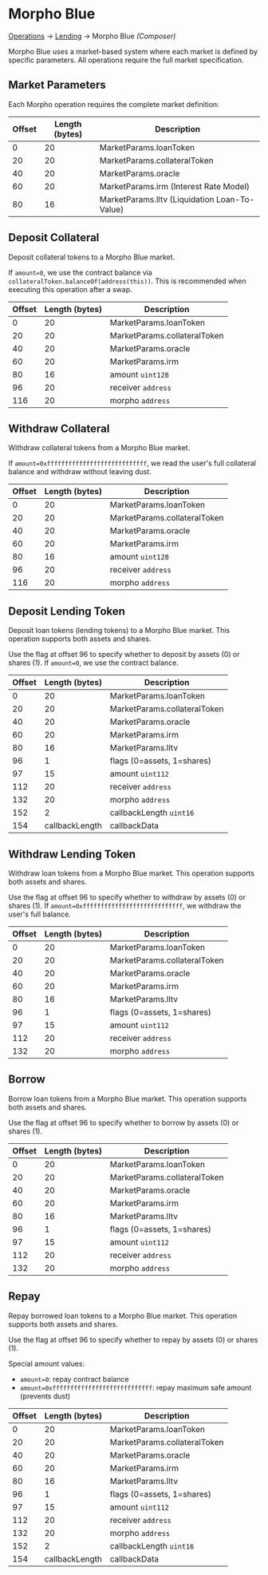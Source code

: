 # Morpho Blue

[Operations](../operations.md) → [Lending](../lending.md) → Morpho Blue _(Composer)_

Morpho Blue uses a market-based system where each market is defined by specific parameters. All operations require the full market specification.

## Market Parameters

Each Morpho operation requires the complete market definition:

| Offset | Length (bytes) | Description                                   |
| ------ | -------------- | --------------------------------------------- |
| 0      | 20             | MarketParams.loanToken                        |
| 20     | 20             | MarketParams.collateralToken                  |
| 40     | 20             | MarketParams.oracle                           |
| 60     | 20             | MarketParams.irm (Interest Rate Model)        |
| 80     | 16             | MarketParams.lltv (Liquidation Loan-To-Value) |

## Deposit Collateral

Deposit collateral tokens to a Morpho Blue market.

If `amount=0`, we use the contract balance via `collateralToken.balanceOf(address(this))`. This is recommended when executing this operation after a swap.

| Offset | Length (bytes) | Description                  |
| ------ | -------------- | ---------------------------- |
| 0      | 20             | MarketParams.loanToken       |
| 20     | 20             | MarketParams.collateralToken |
| 40     | 20             | MarketParams.oracle          |
| 60     | 20             | MarketParams.irm             |
| 80     | 16             | amount `uint128`             |
| 96     | 20             | receiver `address`           |
| 116    | 20             | morpho `address`             |

## Withdraw Collateral

Withdraw collateral tokens from a Morpho Blue market.

If `amount=0xffffffffffffffffffffffffffff`, we read the user's full collateral balance and withdraw without leaving dust.

| Offset | Length (bytes) | Description                  |
| ------ | -------------- | ---------------------------- |
| 0      | 20             | MarketParams.loanToken       |
| 20     | 20             | MarketParams.collateralToken |
| 40     | 20             | MarketParams.oracle          |
| 60     | 20             | MarketParams.irm             |
| 80     | 16             | amount `uint128`             |
| 96     | 20             | receiver `address`           |
| 116    | 20             | morpho `address`             |

## Deposit Lending Token

Deposit loan tokens (lending tokens) to a Morpho Blue market. This operation supports both assets and shares.

Use the flag at offset 96 to specify whether to deposit by assets (0) or shares (1). If `amount=0`, we use the contract balance.

| Offset | Length (bytes) | Description                  |
| ------ | -------------- | ---------------------------- |
| 0      | 20             | MarketParams.loanToken       |
| 20     | 20             | MarketParams.collateralToken |
| 40     | 20             | MarketParams.oracle          |
| 60     | 20             | MarketParams.irm             |
| 80     | 16             | MarketParams.lltv            |
| 96     | 1              | flags (0=assets, 1=shares)   |
| 97     | 15             | amount `uint112`             |
| 112    | 20             | receiver `address`           |
| 132    | 20             | morpho `address`             |
| 152    | 2              | callbackLength `uint16`      |
| 154    | callbackLength | callbackData                 |

## Withdraw Lending Token

Withdraw loan tokens from a Morpho Blue market. This operation supports both assets and shares.

Use the flag at offset 96 to specify whether to withdraw by assets (0) or shares (1). If `amount=0xffffffffffffffffffffffffffff`, we withdraw the user's full balance.

| Offset | Length (bytes) | Description                  |
| ------ | -------------- | ---------------------------- |
| 0      | 20             | MarketParams.loanToken       |
| 20     | 20             | MarketParams.collateralToken |
| 40     | 20             | MarketParams.oracle          |
| 60     | 20             | MarketParams.irm             |
| 80     | 16             | MarketParams.lltv            |
| 96     | 1              | flags (0=assets, 1=shares)   |
| 97     | 15             | amount `uint112`             |
| 112    | 20             | receiver `address`           |
| 132    | 20             | morpho `address`             |

## Borrow

Borrow loan tokens from a Morpho Blue market. This operation supports both assets and shares.

Use the flag at offset 96 to specify whether to borrow by assets (0) or shares (1).

| Offset | Length (bytes) | Description                  |
| ------ | -------------- | ---------------------------- |
| 0      | 20             | MarketParams.loanToken       |
| 20     | 20             | MarketParams.collateralToken |
| 40     | 20             | MarketParams.oracle          |
| 60     | 20             | MarketParams.irm             |
| 80     | 16             | MarketParams.lltv            |
| 96     | 1              | flags (0=assets, 1=shares)   |
| 97     | 15             | amount `uint112`             |
| 112    | 20             | receiver `address`           |
| 132    | 20             | morpho `address`             |

## Repay

Repay borrowed loan tokens to a Morpho Blue market. This operation supports both assets and shares.

Use the flag at offset 96 to specify whether to repay by assets (0) or shares (1).

Special amount values:

-   `amount=0`: repay contract balance
-   `amount=0xffffffffffffffffffffffffffff`: repay maximum safe amount (prevents dust)

| Offset | Length (bytes) | Description                  |
| ------ | -------------- | ---------------------------- |
| 0      | 20             | MarketParams.loanToken       |
| 20     | 20             | MarketParams.collateralToken |
| 40     | 20             | MarketParams.oracle          |
| 60     | 20             | MarketParams.irm             |
| 80     | 16             | MarketParams.lltv            |
| 96     | 1              | flags (0=assets, 1=shares)   |
| 97     | 15             | amount `uint112`             |
| 112    | 20             | receiver `address`           |
| 132    | 20             | morpho `address`             |
| 152    | 2              | callbackLength `uint16`      |
| 154    | callbackLength | callbackData                 |
